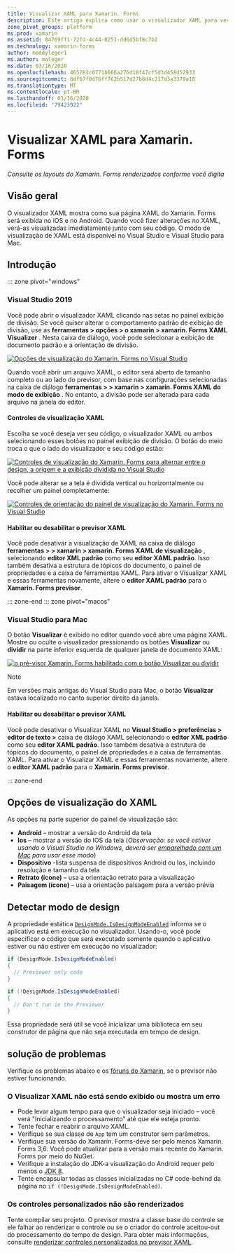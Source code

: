 ```yaml
---
title: Visualizar XAML para Xamarin. Forms
description: Este artigo explica como usar o visualizador XAML para ver os layouts do Xamarin. Forms renderizados conforme você digita. O XAML Visualizer está disponível no Visual Studio 2019 e no Visual Studio 2019 para Mac.
zone_pivot_groups: platform
ms.prod: xamarin
ms.assetid: 84769ff1-72fd-4c44-8251-dd6d5bf8c7b2
ms.technology: xamarin-forms
author: maddyleger1
ms.author: maleger
ms.date: 03/16/2020
ms.openlocfilehash: 465783c0771b666a276d18f47cf5d3d458d52933
ms.sourcegitcommit: 8df67f0d76ff762b517d27b8d4c217d3a3379a18
ms.translationtype: MT
ms.contentlocale: pt-BR
ms.lasthandoff: 03/16/2020
ms.locfileid: "79423922"
---
```

# <a name="xaml-previewer-for-xamarinforms"></a>Visualizar XAML para Xamarin. Forms

_Consulte os layouts do Xamarin. Forms renderizados conforme você digita_

## <a name="overview"></a>Visão geral

O visualizador XAML mostra como sua página XAML do Xamarin. Forms será exibida no iOS e no Android. Quando você fizer alterações no XAML, verá-as visualizadas imediatamente junto com seu código. O modo de visualização de XAML está disponível no Visual Studio e Visual Studio para Mac.

## <a name="getting-started"></a>Introdução

::: zone pivot="windows"

### <a name="visual-studio-2019"></a>Visual Studio 2019

Você pode abrir o visualizador XAML clicando nas setas no painel exibição de divisão. Se você quiser alterar o comportamento padrão de exibição de divisão, use as **ferramentas > opções > o xamarin > xamarin. Forms XAML Visualizer** . Nesta caixa de diálogo, você pode selecionar a exibição de documento padrão e a orientação de divisão.

[![Opções de visualização do Xamarin. Forms no Visual Studio](xaml-previewer-images/xamlp-options-vs-sm.png "Opções de visualização do Xamarin. Forms no Visual Studio")](xaml-previewer-images/xamlp-options-vs-lg.png#lightbox)

Quando você abrir um arquivo XAML, o editor será aberto de tamanho completo ou ao lado do previsor, com base nas configurações selecionadas na caixa de diálogo **ferramentas > > xamarin > xamarin. Forms XAML do modo de exibição** . No entanto, a divisão pode ser alterada para cada arquivo na janela do editor.

#### <a name="xaml-preview-controls"></a>Controles de visualização XAML

Escolha se você deseja ver seu código, o visualizador XAML ou ambos selecionando esses botões no painel exibição de divisão. O botão do meio troca o que o lado do visualizador e seu código estão:

[![Controles de visualização do Xamarin. Forms para alternar entre o design, a origem e a exibição dividida no Visual Studio](xaml-previewer-images/xamlp-controls-splitview-vs-sm.png "Controles de visualização do Xamarin. Forms para alternar entre o design, a origem e a exibição dividida no Visual Studio")](xaml-previewer-images/xamlp-controls-splitview-vs-lg.png#lightbox)

Você pode alterar se a tela é dividida vertical ou horizontalmente ou recolher um painel completamente:

[![Controles de orientação do painel de visualização do Xamarin. Forms no Visual Studio](xaml-previewer-images/xamlp-controls-orientation-vs-sm.png "Controles de orientação do painel de visualização do Xamarin. Forms no Visual Studio")](xaml-previewer-images/xamlp-controls-orientation-vs-lg.png#lightbox)

#### <a name="enable-or-disable-the-xaml-previewer"></a>Habilitar ou desabilitar o previsor XAML

Você pode desativar a visualização de XAML na caixa de diálogo **ferramentas > > xamarin > xamarin. Forms XAML de visualização** , selecionando **editor XML padrão** como seu **editor XAML padrão**. Isso também desativa a estrutura de tópicos do documento, o painel de propriedades e a caixa de ferramentas XAML. Para ativar o Visualizar XAML e essas ferramentas novamente, altere o **editor XAML padrão** para o **Xamarin. Forms previsor**.

::: zone-end
::: zone pivot="macos"

### <a name="visual-studio-for-mac"></a>Visual Studio para Mac

O botão **Visualizar** é exibido no editor quando você abre uma página XAML. Mostre ou oculte o visualizador pressionando os botões **Visualizar** ou **dividir** na parte inferior esquerda de qualquer janela de documento XAML:

[![o pré-visor Xamarin. Forms habilitado com o botão Visualizar ou dividir](xaml-previewer-images/xamlp-list-sml.png)](xaml-previewer-images/xamlp-list.png#lightbox)

> [!NOTE]
> Em versões mais antigas do Visual Studio para Mac, o botão **Visualizar** estava localizado no canto superior direito da janela.

#### <a name="enable-or-disable-the-xaml-previewer"></a>Habilitar ou desabilitar o previsor XAML

Você pode desativar o Visualizar XAML no **Visual Studio > preferências > editor de texto >** caixa de diálogo XAML selecionando o **editor XML padrão** como seu **editor XAML padrão**. Isso também desativa a estrutura de tópicos do documento, o painel de propriedades e a caixa de ferramentas XAML. Para ativar o Visualizar XAML e essas ferramentas novamente, altere o **editor XAML padrão** para o **Xamarin. Forms previsor**.

::: zone-end

## <a name="xaml-previewer-options"></a>Opções de visualização do XAML

As opções na parte superior do painel de visualização são:

* **Android** – mostrar a versão do Android da tela
* **Ios** – mostrar a versão do IOS da tela (*Observação: se você estiver usando o Visual Studio no Windows, deverá ser [emparelhado com um Mac](~/ios/get-started/installation/windows/connecting-to-mac/index.md) para usar esse modo*)
* **Dispositivo** -lista suspensa de dispositivos Android ou Ios, incluindo resolução e tamanho da tela
* **Retrato (ícone)** – usa a orientação retrato para a visualização
* **Paisagem (ícone)** – usa a orientação paisagem para a versão prévia

## <a name="detect-design-mode"></a>Detectar modo de design

A propriedade estática [`DesignMode.IsDesignModeEnabled`](xref:Xamarin.Forms.DesignMode.IsDesignModeEnabled) informa se o aplicativo está em execução no visualizador. Usando-o, você pode especificar o código que será executado somente quando o aplicativo estiver ou não estiver em execução no visualizador:

```csharp
if (DesignMode.IsDesignModeEnabled)
{
  // Previewer only code  
}

if (!DesignMode.IsDesignModeEnabled)
{
  // Don't run in the Previewer  
}
```

Essa propriedade será útil se você inicializar uma biblioteca em seu construtor de página que não seja executada em tempo de design.

## <a name="troubleshooting"></a>solução de problemas

Verifique os problemas abaixo e os [fóruns do Xamarin](https://forums.xamarin.com/categories/xamarin-forms), se o previsor não estiver funcionando.

### <a name="xaml-previewer-isnt-showing-or-shows-an-error"></a>O Visualizar XAML não está sendo exibido ou mostra um erro

* Pode levar algum tempo para que o visualizador seja iniciado – você verá "Inicializando o processamento" até que ele esteja pronto.
* Tente fechar e reabrir o arquivo XAML.
* Verifique se sua classe de `App` tem um construtor sem parâmetros.
* Verifique sua versão do Xamarin. Forms-deve ser pelo menos Xamarin. Forms 3,6. Você pode atualizar para a versão mais recente do Xamarin. Forms por meio do NuGet.
* Verifique a instalação do JDK-a visualização do Android requer pelo menos o [JDK 8](https://www.oracle.com/technetwork/java/javase/downloads/index.html).
* Tente encapsular todas as classes inicializadas no C# code-behind da página no `if (!DesignMode.IsDesignModeEnabled)`.

### <a name="custom-controls-arent-rendering"></a>Os controles personalizados não são renderizados

Tente compilar seu projeto. O previsor mostra a classe base do controle se ele falhar ao renderizar o controle ou se o criador do controle aceitou-out do processamento do tempo de design. Para obter mais informações, consulte [renderizar controles personalizados no previsor XAML](render-custom-controls.md).
